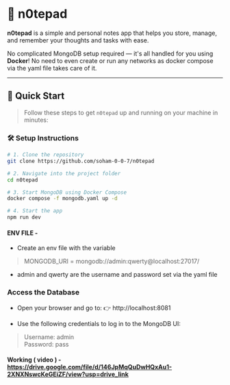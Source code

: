 # 📝 n0tepad

**n0tepad** is a simple and personal notes app that helps you store, manage, and remember your thoughts and tasks with ease.

No complicated MongoDB setup required — it's all handled for you using **Docker**! No need to even create or run any networks as docker compose via the yaml file takes care of it.

---

## 🚀 Quick Start

> Follow these steps to get `n0tepad` up and running on your machine in minutes:

### 🛠️ Setup Instructions

```bash
# 1. Clone the repository
git clone https://github.com/soham-0-0-7/n0tepad

# 2. Navigate into the project folder
cd n0tepad

# 3. Start MongoDB using Docker Compose
docker compose -f mongodb.yaml up -d

# 4. Start the app
npm run dev
```

#### ENV FILE -
- Create an env file with the variable 
>MONGODB_URI = mongodb://admin:qwerty@localhost:27017/

- admin and qwerty are the username and password set via the yaml file

### Access the Database

- Open your browser and go to: 👉 http://localhost:8081

- Use the following credentials to log in to the MongoDB UI:

>Username: admin<br>
>Password: pass<br>

#### Working ( video ) - https://drive.google.com/file/d/146JpMqQuDwHQxAu1-2XNXNswcKeGEiZF/view?usp=drive_link



